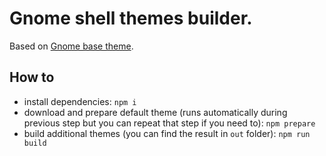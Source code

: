 # Gnome shell themes builder.
Based on [Gnome base theme](https://gitlab.gnome.org/GNOME/gnome-shell/-/tree/master/data/theme).

## How to
* install dependencies:
    `npm i`
* download and prepare default theme (runs automatically during previous step but you can repeat that step if you need to):
    `npm prepare`
* build additional themes (you can find the result in `out` folder):
    `npm run build`
